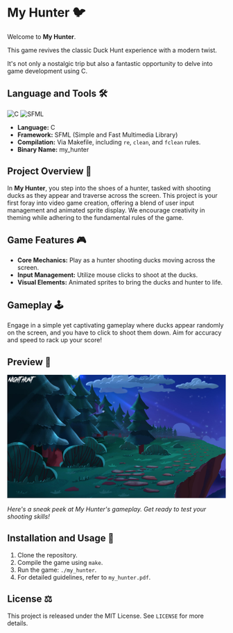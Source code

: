 # My Hunter 🐦

Welcome to **My Hunter**.

This game revives the classic Duck Hunt experience with a modern twist.

It's not only a nostalgic trip but also a fantastic opportunity to delve into game development using C.

## Language and Tools 🛠️

![C](https://img.shields.io/badge/C-00599C?style=for-the-badge&logo=c&logoColor=white)
![SFML](https://img.shields.io/badge/SFML-8CC445?style=for-the-badge&logo=sfml&logoColor=white)

- **Language:** C
- **Framework:** SFML (Simple and Fast Multimedia Library)
- **Compilation:** Via Makefile, including `re`, `clean`, and `fclean` rules.
- **Binary Name:** my_hunter

## Project Overview 🔎

In **My Hunter**, you step into the shoes of a hunter, tasked with shooting ducks as they appear and traverse across the screen. This project is your first foray into video game creation, offering a blend of user input management and animated sprite display. We encourage creativity in theming while adhering to the fundamental rules of the game.

## Game Features 🎮

- **Core Mechanics:** Play as a hunter shooting ducks moving across the screen.
- **Input Management:** Utilize mouse clicks to shoot at the ducks.
- **Visual Elements:** Animated sprites to bring the ducks and hunter to life.

## Gameplay 🕹️

Engage in a simple yet captivating gameplay where ducks appear randomly on the screen, and you have to click to shoot them down. Aim for accuracy and speed to rack up your score!

## Preview 📸

![My Hunter Gameplay](preview/hunter.png)

*Here's a sneak peek at My Hunter's gameplay. Get ready to test your shooting skills!*

## Installation and Usage 💾

1. Clone the repository.
2. Compile the game using `make`.
3. Run the game: `./my_hunter`.
4. For detailed guidelines, refer to `my_hunter.pdf`.

## License ⚖️

This project is released under the MIT License. See `LICENSE` for more details.

